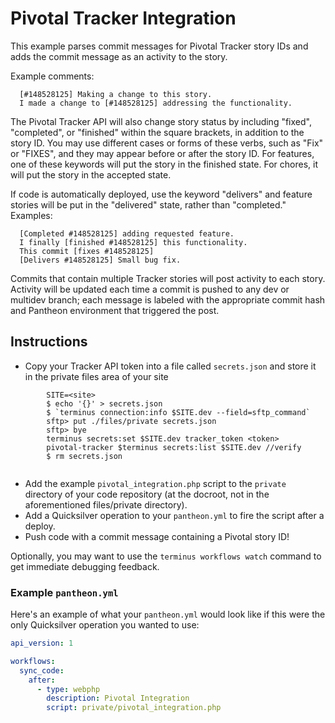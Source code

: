 # Pivotal Tracker Integration #

This example parses commit messages for Pivotal Tracker story IDs and adds the commit message as an activity to the story.

Example comments:

```shell
  [#148528125] Making a change to this story.
  I made a change to [#148528125] addressing the functionality.
```

The Pivotal Tracker API will also change story status by including "fixed", "completed", or "finished" within the square brackets, in addition to the story ID. You may use different cases or forms of these verbs, such as "Fix" or "FIXES", and they may appear before or after the story ID. For features, one of these keywords will put the story in the finished state. For chores, it will put the story in the accepted state.

If code is automatically deployed, use the keyword "delivers" and feature stories will be put in the "delivered" state, rather than "completed." Examples:

```shell
  [Completed #148528125] adding requested feature.
  I finally [finished #148528125] this functionality.
  This commit [fixes #148528125]
  [Delivers #148528125] Small bug fix.
```

Commits that contain multiple Tracker stories will post activity to each story. Activity will be updated each time a commit is pushed to any dev or multidev branch; each message is labeled with the appropriate commit hash and Pantheon environment that triggered the post.

## Instructions ##

- Copy your Tracker API token into a file called `secrets.json` and store it in the private files area of your site

```shell
        SITE=<site>
        $ echo '{}' > secrets.json
        $ `terminus connection:info $SITE.dev --field=sftp_command`
        sftp> put ./files/private secrets.json
        sftp> bye
        terminus secrets:set $SITE.dev tracker_token <token>
        pivotal-tracker $terminus secrets:list $SITE.dev //verify
        $ rm secrets.json
                
```
- Add the example `pivotal_integration.php` script to the `private` directory of your code repository (at the docroot, not in the aforementioned files/private directory).
- Add a Quicksilver operation to your `pantheon.yml` to fire the script after a deploy.
- Push code with a commit message containing a Pivotal story ID!

Optionally, you may want to use the `terminus workflows watch` command to get immediate debugging feedback.

### Example `pantheon.yml` ###

Here's an example of what your `pantheon.yml` would look like if this were the only Quicksilver operation you wanted to use:

```yaml
api_version: 1

workflows:
  sync_code:
    after:
      - type: webphp
        description: Pivotal Integration
        script: private/pivotal_integration.php
```
